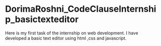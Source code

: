 # DorimaRoshni_CodeClauseInternship_basictexteditor
Here is my first task of the internship on web development. I have developed a basic text editor using html ,css and javascript.
